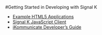 #Getting Started in Developing with Signal K

* [Example HTML5 Applications](https://github.com/SignalK/signalk-server-node/tree/master/public/examples)
* [Signal K JavaScript Client](https://github.com/SignalK/signalk-js-client)
* [iKommunicate Developer’s Guide](https://github.com/digitalyacht/ikommunicate/wiki/iKommunicate-Developer%27s-Guide-%28SDK%29)
